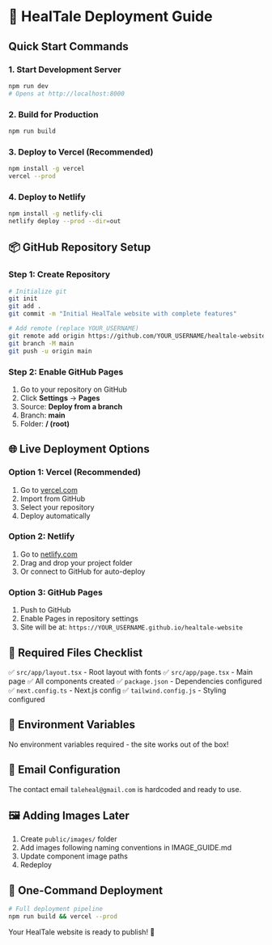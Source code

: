 # 🚀 HealTale Deployment Guide

## Quick Start Commands

### 1. Start Development Server
```bash
npm run dev
# Opens at http://localhost:8000
```

### 2. Build for Production
```bash
npm run build
```

### 3. Deploy to Vercel (Recommended)
```bash
npm install -g vercel
vercel --prod
```

### 4. Deploy to Netlify
```bash
npm install -g netlify-cli
netlify deploy --prod --dir=out
```

## 📦 GitHub Repository Setup

### Step 1: Create Repository
```bash
# Initialize git
git init
git add .
git commit -m "Initial HealTale website with complete features"

# Add remote (replace YOUR_USERNAME)
git remote add origin https://github.com/YOUR_USERNAME/healtale-website.git
git branch -M main
git push -u origin main
```

### Step 2: Enable GitHub Pages
1. Go to your repository on GitHub
2. Click **Settings** → **Pages**
3. Source: **Deploy from a branch**
4. Branch: **main**
5. Folder: **/ (root)**

## 🌐 Live Deployment Options

### Option 1: Vercel (Recommended)
1. Go to [vercel.com](https://vercel.com)
2. Import from GitHub
3. Select your repository
4. Deploy automatically

### Option 2: Netlify
1. Go to [netlify.com](https://netlify.com)
2. Drag and drop your project folder
3. Or connect to GitHub for auto-deploy

### Option 3: GitHub Pages
1. Push to GitHub
2. Enable Pages in repository settings
3. Site will be at: `https://YOUR_USERNAME.github.io/healtale-website`

## 📁 Required Files Checklist
✅ `src/app/layout.tsx` - Root layout with fonts
✅ `src/app/page.tsx` - Main page
✅ All components created
✅ `package.json` - Dependencies configured
✅ `next.config.ts` - Next.js config
✅ `tailwind.config.js` - Styling configured

## 🎯 Environment Variables
No environment variables required - the site works out of the box!

## 📧 Email Configuration
The contact email `taleheal@gmail.com` is hardcoded and ready to use.

## 🖼️ Adding Images Later
1. Create `public/images/` folder
2. Add images following naming conventions in IMAGE_GUIDE.md
3. Update component image paths
4. Redeploy

## 🚀 One-Command Deployment
```bash
# Full deployment pipeline
npm run build && vercel --prod
```

Your HealTale website is ready to publish! 🎉
